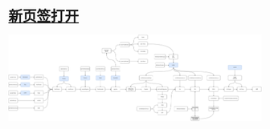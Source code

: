 # <a href="./png/yao_app_%E6%95%B0%E6%8D%AE%E8%AF%BB%E5%8F%96%E6%95%B0%E6%8D%AE%E8%BF%87%E7%A8%8B.drawio.png" target="_blank">新页签打开</a>

![](./png/yao_app_%E6%95%B0%E6%8D%AE%E8%AF%BB%E5%8F%96%E6%95%B0%E6%8D%AE%E8%BF%87%E7%A8%8B.drawio.png)
